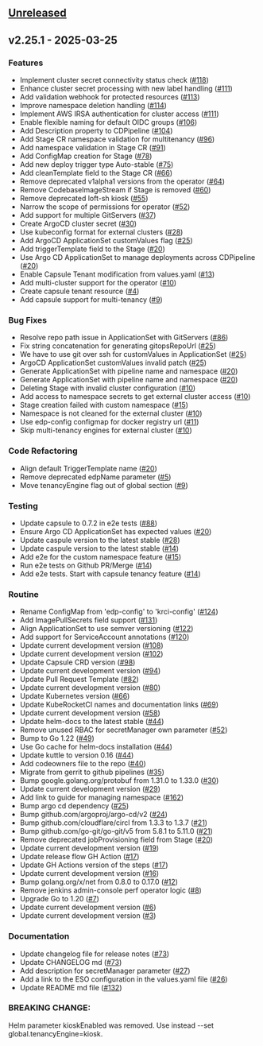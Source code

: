 <a name="unreleased"></a>
## [Unreleased]


<a name="v2.25.1"></a>
## v2.25.1 - 2025-03-25
### Features

- Implement cluster secret connectivity status check ([#118](https://github.com/epam/edp-cd-pipeline-operator/issues/118))
- Enhance cluster secret processing with new label handling ([#111](https://github.com/epam/edp-cd-pipeline-operator/issues/111))
- Add validation webhook for protected resources ([#113](https://github.com/epam/edp-cd-pipeline-operator/issues/113))
- Improve namespace deletion handling ([#114](https://github.com/epam/edp-cd-pipeline-operator/issues/114))
- Implement AWS IRSA authentication for cluster access ([#111](https://github.com/epam/edp-cd-pipeline-operator/issues/111))
- Enable flexible naming for default OIDC groups ([#106](https://github.com/epam/edp-cd-pipeline-operator/issues/106))
- Add Description property to CDPipeline ([#104](https://github.com/epam/edp-cd-pipeline-operator/issues/104))
- Add Stage CR namespace validation for multitenancy ([#96](https://github.com/epam/edp-cd-pipeline-operator/issues/96))
- Add namespace validation in Stage CR ([#91](https://github.com/epam/edp-cd-pipeline-operator/issues/91))
- Add ConfigMap creation for Stage ([#78](https://github.com/epam/edp-cd-pipeline-operator/issues/78))
- Add new deploy trigger type Auto-stable ([#75](https://github.com/epam/edp-cd-pipeline-operator/issues/75))
- Add cleanTemplate field to the Stage CR ([#66](https://github.com/epam/edp-cd-pipeline-operator/issues/66))
- Remove deprecated v1alpha1 versions from the operator ([#64](https://github.com/epam/edp-cd-pipeline-operator/issues/64))
- Remove CodebaseImageStream if Stage is removed ([#60](https://github.com/epam/edp-cd-pipeline-operator/issues/60))
- Remove deprecated loft-sh kiosk ([#55](https://github.com/epam/edp-cd-pipeline-operator/issues/55))
- Narrow the scope of permissions for operator ([#52](https://github.com/epam/edp-cd-pipeline-operator/issues/52))
- Add support for multiple GitServers ([#37](https://github.com/epam/edp-cd-pipeline-operator/issues/37))
- Create ArgoCD cluster secret ([#30](https://github.com/epam/edp-cd-pipeline-operator/issues/30))
- Use kubeconfig format for external clusters ([#28](https://github.com/epam/edp-cd-pipeline-operator/issues/28))
- Add ArgoCD ApplicationSet customValues flag ([#25](https://github.com/epam/edp-cd-pipeline-operator/issues/25))
- Add triggerTemplate field to the Stage ([#20](https://github.com/epam/edp-cd-pipeline-operator/issues/20))
- Use Argo CD ApplicationSet to manage deployments across CDPipeline ([#20](https://github.com/epam/edp-cd-pipeline-operator/issues/20))
- Enable Capsule Tenant modification from values.yaml ([#13](https://github.com/epam/edp-cd-pipeline-operator/issues/13))
- Add multi-cluster support for the operator ([#10](https://github.com/epam/edp-cd-pipeline-operator/issues/10))
- Create capsule tenant resource ([#4](https://github.com/epam/edp-cd-pipeline-operator/issues/4))
- Add capsule support for multi-tenancy ([#9](https://github.com/epam/edp-cd-pipeline-operator/issues/9))

### Bug Fixes

- Resolve repo path issue in ApplicationSet with GitServers ([#86](https://github.com/epam/edp-cd-pipeline-operator/issues/86))
- Fix string concatenation for generating gitopsRepoUrl ([#25](https://github.com/epam/edp-cd-pipeline-operator/issues/25))
- We have to use git over ssh for customValues in ApplicationSet ([#25](https://github.com/epam/edp-cd-pipeline-operator/issues/25))
- ArgoCD ApplicationSet customValues invalid patch ([#25](https://github.com/epam/edp-cd-pipeline-operator/issues/25))
- Generate ApplicationSet with pipeline name and namespace ([#20](https://github.com/epam/edp-cd-pipeline-operator/issues/20))
- Generate ApplicationSet with pipeline name and namespace ([#20](https://github.com/epam/edp-cd-pipeline-operator/issues/20))
- Deleting Stage with invalid cluster configuration ([#10](https://github.com/epam/edp-cd-pipeline-operator/issues/10))
- Add access to namespace secrets to get external cluster access ([#10](https://github.com/epam/edp-cd-pipeline-operator/issues/10))
- Stage creation failed with custom namespace ([#15](https://github.com/epam/edp-cd-pipeline-operator/issues/15))
- Namespace is not cleaned for the external cluster ([#10](https://github.com/epam/edp-cd-pipeline-operator/issues/10))
- Use edp-config configmap for docker registry url ([#11](https://github.com/epam/edp-cd-pipeline-operator/issues/11))
- Skip multi-tenancy engines for external cluster ([#10](https://github.com/epam/edp-cd-pipeline-operator/issues/10))

### Code Refactoring

- Align default TriggerTemplate name ([#20](https://github.com/epam/edp-cd-pipeline-operator/issues/20))
- Remove deprecated edpName parameter ([#5](https://github.com/epam/edp-cd-pipeline-operator/issues/5))
- Move tenancyEngine flag out of global section ([#9](https://github.com/epam/edp-cd-pipeline-operator/issues/9))

### Testing

- Update capsule to 0.7.2 in e2e tests ([#88](https://github.com/epam/edp-cd-pipeline-operator/issues/88))
- Ensure Argo CD ApplicationSet has expected values ([#20](https://github.com/epam/edp-cd-pipeline-operator/issues/20))
- Update caspule version to the latest stable ([#28](https://github.com/epam/edp-cd-pipeline-operator/issues/28))
- Update caspule version to the latest stable ([#14](https://github.com/epam/edp-cd-pipeline-operator/issues/14))
- Add e2e for the custom namespace feature ([#15](https://github.com/epam/edp-cd-pipeline-operator/issues/15))
- Run e2e tests on Github PR/Merge ([#14](https://github.com/epam/edp-cd-pipeline-operator/issues/14))
- Add e2e tests. Start with capsule tenancy feature ([#14](https://github.com/epam/edp-cd-pipeline-operator/issues/14))

### Routine

- Rename ConfigMap from 'edp-config' to 'krci-config' ([#124](https://github.com/epam/edp-cd-pipeline-operator/issues/124))
- Add ImagePullSecrets field support ([#131](https://github.com/epam/edp-cd-pipeline-operator/issues/131))
- Align ApplicationSet to use semver versioning ([#122](https://github.com/epam/edp-cd-pipeline-operator/issues/122))
- Add support for ServiceAccount annotations ([#120](https://github.com/epam/edp-cd-pipeline-operator/issues/120))
- Update current development version ([#108](https://github.com/epam/edp-cd-pipeline-operator/issues/108))
- Update current development version ([#102](https://github.com/epam/edp-cd-pipeline-operator/issues/102))
- Update Capsule CRD version ([#98](https://github.com/epam/edp-cd-pipeline-operator/issues/98))
- Update current development version ([#94](https://github.com/epam/edp-cd-pipeline-operator/issues/94))
- Update Pull Request Template ([#82](https://github.com/epam/edp-cd-pipeline-operator/issues/82))
- Update current development version ([#80](https://github.com/epam/edp-cd-pipeline-operator/issues/80))
- Update Kubernetes version ([#66](https://github.com/epam/edp-cd-pipeline-operator/issues/66))
- Update KubeRocketCI names and documentation links ([#69](https://github.com/epam/edp-cd-pipeline-operator/issues/69))
- Update current development version ([#58](https://github.com/epam/edp-cd-pipeline-operator/issues/58))
- Update helm-docs to the latest stable ([#44](https://github.com/epam/edp-cd-pipeline-operator/issues/44))
- Remove unused RBAC for secretManager own parameter ([#52](https://github.com/epam/edp-cd-pipeline-operator/issues/52))
- Bump to Go 1.22 ([#49](https://github.com/epam/edp-cd-pipeline-operator/issues/49))
- Use Go cache for helm-docs installation ([#44](https://github.com/epam/edp-cd-pipeline-operator/issues/44))
- Update kuttle to version 0.16 ([#44](https://github.com/epam/edp-cd-pipeline-operator/issues/44))
- Add codeowners file to the repo ([#40](https://github.com/epam/edp-cd-pipeline-operator/issues/40))
- Migrate from gerrit to github pipelines ([#35](https://github.com/epam/edp-cd-pipeline-operator/issues/35))
- Bump google.golang.org/protobuf from 1.31.0 to 1.33.0 ([#30](https://github.com/epam/edp-cd-pipeline-operator/issues/30))
- Update current development version ([#29](https://github.com/epam/edp-cd-pipeline-operator/issues/29))
- Add link to guide for managing namespace ([#162](https://github.com/epam/edp-cd-pipeline-operator/issues/162))
- Bump argo cd dependency ([#25](https://github.com/epam/edp-cd-pipeline-operator/issues/25))
- Bump github.com/argoproj/argo-cd/v2 ([#24](https://github.com/epam/edp-cd-pipeline-operator/issues/24))
- Bump github.com/cloudflare/circl from 1.3.3 to 1.3.7 ([#21](https://github.com/epam/edp-cd-pipeline-operator/issues/21))
- Bump github.com/go-git/go-git/v5 from 5.8.1 to 5.11.0 ([#21](https://github.com/epam/edp-cd-pipeline-operator/issues/21))
- Remove deprecated jobProvisioning field from Stage ([#20](https://github.com/epam/edp-cd-pipeline-operator/issues/20))
- Update current development version ([#19](https://github.com/epam/edp-cd-pipeline-operator/issues/19))
- Update release flow GH Action ([#17](https://github.com/epam/edp-cd-pipeline-operator/issues/17))
- Update GH Actions version of the steps ([#17](https://github.com/epam/edp-cd-pipeline-operator/issues/17))
- Update current development version ([#16](https://github.com/epam/edp-cd-pipeline-operator/issues/16))
- Bump golang.org/x/net from 0.8.0 to 0.17.0 ([#12](https://github.com/epam/edp-cd-pipeline-operator/issues/12))
- Remove jenkins admin-console perf operator logic ([#8](https://github.com/epam/edp-cd-pipeline-operator/issues/8))
- Upgrade Go to 1.20 ([#7](https://github.com/epam/edp-cd-pipeline-operator/issues/7))
- Update current development version ([#6](https://github.com/epam/edp-cd-pipeline-operator/issues/6))
- Update current development version ([#3](https://github.com/epam/edp-cd-pipeline-operator/issues/3))

### Documentation

- Update changelog file for release notes ([#73](https://github.com/epam/edp-cd-pipeline-operator/issues/73))
- Update CHANGELOG md ([#73](https://github.com/epam/edp-cd-pipeline-operator/issues/73))
- Add description for secretManager parameter ([#27](https://github.com/epam/edp-cd-pipeline-operator/issues/27))
- Add a link to the ESO configuration in the values.yaml file ([#26](https://github.com/epam/edp-cd-pipeline-operator/issues/26))
- Update README md file ([#132](https://github.com/epam/edp-cd-pipeline-operator/issues/132))

### BREAKING CHANGE:


Helm parameter kioskEnabled was removed. Use instead --set global.tenancyEngine=kiosk.


[Unreleased]: https://github.com/epam/edp-cd-pipeline-operator/compare/v2.25.1...HEAD
